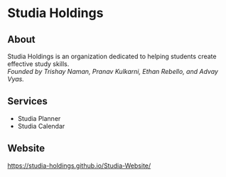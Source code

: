 # Studia Holdings

## About
Studia Holdings is an organization dedicated to helping students create effective study skills. <br>
_Founded by Trishay Naman, Pranav Kulkarni, Ethan Rebello, and Advay Vyas._

## Services
- Studia Planner
- Studia Calendar

## Website
https://studia-holdings.github.io/Studia-Website/

